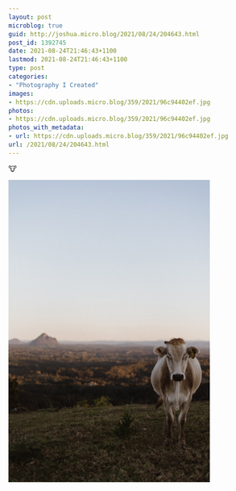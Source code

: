 ```yaml
---
layout: post
microblog: true
guid: http://joshua.micro.blog/2021/08/24/204643.html
post_id: 1392745
date: 2021-08-24T21:46:43+1100
lastmod: 2021-08-24T21:46:43+1100
type: post
categories:
- "Photography I Created"
images:
- https://cdn.uploads.micro.blog/359/2021/96c94402ef.jpg
photos:
- https://cdn.uploads.micro.blog/359/2021/96c94402ef.jpg
photos_with_metadata:
- url: https://cdn.uploads.micro.blog/359/2021/96c94402ef.jpg
url: /2021/08/24/204643.html
---
```

🐮

<img src="uploads/2021/96c94402ef.jpg" width="400" height="600" alt="" />
